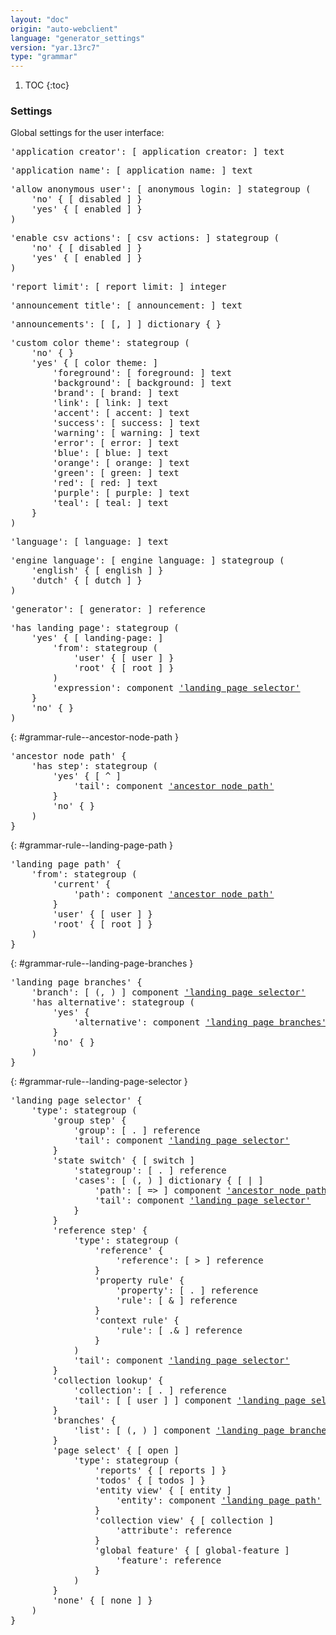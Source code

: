 ```yaml
---
layout: "doc"
origin: "auto-webclient"
language: "generator_settings"
version: "yar.13rc7"
type: "grammar"
---
```


1. TOC
{:toc}

### Settings
Global settings for the user interface:

<div class="language-js highlighter-rouge">
<div class="highlight">
<pre class="highlight language-js code-custom">
'<span class="token string">application creator</span>': [ <span class="token operator">application</span> <span class="token operator">creator:</span> ] text
</pre>
</div>
</div>

<div class="language-js highlighter-rouge">
<div class="highlight">
<pre class="highlight language-js code-custom">
'<span class="token string">application name</span>': [ <span class="token operator">application</span> <span class="token operator">name:</span> ] text
</pre>
</div>
</div>

<div class="language-js highlighter-rouge">
<div class="highlight">
<pre class="highlight language-js code-custom">
'<span class="token string">allow anonymous user</span>': [ <span class="token operator">anonymous</span> <span class="token operator">login:</span> ] stategroup (
	'<span class="token string">no</span>' { [ <span class="token operator">disabled</span> ] }
	'<span class="token string">yes</span>' { [ <span class="token operator">enabled</span> ] }
)
</pre>
</div>
</div>

<div class="language-js highlighter-rouge">
<div class="highlight">
<pre class="highlight language-js code-custom">
'<span class="token string">enable csv actions</span>': [ <span class="token operator">csv</span> <span class="token operator">actions:</span> ] stategroup (
	'<span class="token string">no</span>' { [ <span class="token operator">disabled</span> ] }
	'<span class="token string">yes</span>' { [ <span class="token operator">enabled</span> ] }
)
</pre>
</div>
</div>

<div class="language-js highlighter-rouge">
<div class="highlight">
<pre class="highlight language-js code-custom">
'<span class="token string">report limit</span>': [ <span class="token operator">report</span> <span class="token operator">limit:</span> ] integer
</pre>
</div>
</div>

<div class="language-js highlighter-rouge">
<div class="highlight">
<pre class="highlight language-js code-custom">
'<span class="token string">announcement title</span>': [ <span class="token operator">announcement:</span> ] text
</pre>
</div>
</div>

<div class="language-js highlighter-rouge">
<div class="highlight">
<pre class="highlight language-js code-custom">
'<span class="token string">announcements</span>': [ <span class="token operator">[</span>, <span class="token operator">]</span> ] dictionary { }
</pre>
</div>
</div>

<div class="language-js highlighter-rouge">
<div class="highlight">
<pre class="highlight language-js code-custom">
'<span class="token string">custom color theme</span>': stategroup (
	'<span class="token string">no</span>' { }
	'<span class="token string">yes</span>' { [ <span class="token operator">color</span> <span class="token operator">theme:</span> ]
		'<span class="token string">foreground</span>': [ <span class="token operator">foreground:</span> ] text
		'<span class="token string">background</span>': [ <span class="token operator">background:</span> ] text
		'<span class="token string">brand</span>': [ <span class="token operator">brand:</span> ] text
		'<span class="token string">link</span>': [ <span class="token operator">link:</span> ] text
		'<span class="token string">accent</span>': [ <span class="token operator">accent:</span> ] text
		'<span class="token string">success</span>': [ <span class="token operator">success:</span> ] text
		'<span class="token string">warning</span>': [ <span class="token operator">warning:</span> ] text
		'<span class="token string">error</span>': [ <span class="token operator">error:</span> ] text
		'<span class="token string">blue</span>': [ <span class="token operator">blue:</span> ] text
		'<span class="token string">orange</span>': [ <span class="token operator">orange:</span> ] text
		'<span class="token string">green</span>': [ <span class="token operator">green:</span> ] text
		'<span class="token string">red</span>': [ <span class="token operator">red:</span> ] text
		'<span class="token string">purple</span>': [ <span class="token operator">purple:</span> ] text
		'<span class="token string">teal</span>': [ <span class="token operator">teal:</span> ] text
	}
)
</pre>
</div>
</div>

<div class="language-js highlighter-rouge">
<div class="highlight">
<pre class="highlight language-js code-custom">
'<span class="token string">language</span>': [ <span class="token operator">language:</span> ] text
</pre>
</div>
</div>

<div class="language-js highlighter-rouge">
<div class="highlight">
<pre class="highlight language-js code-custom">
'<span class="token string">engine language</span>': [ <span class="token operator">engine</span> <span class="token operator">language:</span> ] stategroup (
	'<span class="token string">english</span>' { [ <span class="token operator">english</span> ] }
	'<span class="token string">dutch</span>' { [ <span class="token operator">dutch</span> ] }
)
</pre>
</div>
</div>

<div class="language-js highlighter-rouge">
<div class="highlight">
<pre class="highlight language-js code-custom">
'<span class="token string">generator</span>': [ <span class="token operator">generator:</span> ] reference
</pre>
</div>
</div>

<div class="language-js highlighter-rouge">
<div class="highlight">
<pre class="highlight language-js code-custom">
'<span class="token string">has landing page</span>': stategroup (
	'<span class="token string">yes</span>' { [ <span class="token operator">landing-page:</span> ]
		'<span class="token string">from</span>': stategroup (
			'<span class="token string">user</span>' { [ <span class="token operator">user</span> ] }
			'<span class="token string">root</span>' { [ <span class="token operator">root</span> ] }
		)
		'<span class="token string">expression</span>': component <a href="#grammar-rule--landing-page-selector">'landing page selector'</a>
	}
	'<span class="token string">no</span>' { }
)
</pre>
</div>
</div>

{: #grammar-rule--ancestor-node-path }
<div class="language-js highlighter-rouge">
<div class="highlight">
<pre class="highlight language-js code-custom">
'<span class="token string">ancestor node path</span>' {
	'<span class="token string">has step</span>': stategroup (
		'<span class="token string">yes</span>' { [ <span class="token operator">^</span> ]
			'<span class="token string">tail</span>': component <a href="#grammar-rule--ancestor-node-path">'ancestor node path'</a>
		}
		'<span class="token string">no</span>' { }
	)
}
</pre>
</div>
</div>

{: #grammar-rule--landing-page-path }
<div class="language-js highlighter-rouge">
<div class="highlight">
<pre class="highlight language-js code-custom">
'<span class="token string">landing page path</span>' {
	'<span class="token string">from</span>': stategroup (
		'<span class="token string">current</span>' {
			'<span class="token string">path</span>': component <a href="#grammar-rule--ancestor-node-path">'ancestor node path'</a>
		}
		'<span class="token string">user</span>' { [ <span class="token operator">user</span> ] }
		'<span class="token string">root</span>' { [ <span class="token operator">root</span> ] }
	)
}
</pre>
</div>
</div>

{: #grammar-rule--landing-page-branches }
<div class="language-js highlighter-rouge">
<div class="highlight">
<pre class="highlight language-js code-custom">
'<span class="token string">landing page branches</span>' {
	'<span class="token string">branch</span>': [ <span class="token operator">(</span>, <span class="token operator">)</span> ] component <a href="#grammar-rule--landing-page-selector">'landing page selector'</a>
	'<span class="token string">has alternative</span>': stategroup (
		'<span class="token string">yes</span>' {
			'<span class="token string">alternative</span>': component <a href="#grammar-rule--landing-page-branches">'landing page branches'</a>
		}
		'<span class="token string">no</span>' { }
	)
}
</pre>
</div>
</div>

{: #grammar-rule--landing-page-selector }
<div class="language-js highlighter-rouge">
<div class="highlight">
<pre class="highlight language-js code-custom">
'<span class="token string">landing page selector</span>' {
	'<span class="token string">type</span>': stategroup (
		'<span class="token string">group step</span>' {
			'<span class="token string">group</span>': [ <span class="token operator">.</span> ] reference
			'<span class="token string">tail</span>': component <a href="#grammar-rule--landing-page-selector">'landing page selector'</a>
		}
		'<span class="token string">state switch</span>' { [ <span class="token operator">switch</span> ]
			'<span class="token string">stategroup</span>': [ <span class="token operator">.</span> ] reference
			'<span class="token string">cases</span>': [ <span class="token operator">(</span>, <span class="token operator">)</span> ] dictionary { [ <span class="token operator">|</span> ]
				'<span class="token string">path</span>': [ <span class="token operator">=></span> ] component <a href="#grammar-rule--ancestor-node-path">'ancestor node path'</a>
				'<span class="token string">tail</span>': component <a href="#grammar-rule--landing-page-selector">'landing page selector'</a>
			}
		}
		'<span class="token string">reference step</span>' {
			'<span class="token string">type</span>': stategroup (
				'<span class="token string">reference</span>' {
					'<span class="token string">reference</span>': [ <span class="token operator">></span> ] reference
				}
				'<span class="token string">property rule</span>' {
					'<span class="token string">property</span>': [ <span class="token operator">.</span> ] reference
					'<span class="token string">rule</span>': [ <span class="token operator">&</span> ] reference
				}
				'<span class="token string">context rule</span>' {
					'<span class="token string">rule</span>': [ <span class="token operator">.&</span> ] reference
				}
			)
			'<span class="token string">tail</span>': component <a href="#grammar-rule--landing-page-selector">'landing page selector'</a>
		}
		'<span class="token string">collection lookup</span>' {
			'<span class="token string">collection</span>': [ <span class="token operator">.</span> ] reference
			'<span class="token string">tail</span>': [ <span class="token operator">[</span> <span class="token operator">user</span> <span class="token operator">]</span> ] component <a href="#grammar-rule--landing-page-selector">'landing page selector'</a>
		}
		'<span class="token string">branches</span>' {
			'<span class="token string">list</span>': [ <span class="token operator">(</span>, <span class="token operator">)</span> ] component <a href="#grammar-rule--landing-page-branches">'landing page branches'</a>
		}
		'<span class="token string">page select</span>' { [ <span class="token operator">open</span> ]
			'<span class="token string">type</span>': stategroup (
				'<span class="token string">reports</span>' { [ <span class="token operator">reports</span> ] }
				'<span class="token string">todos</span>' { [ <span class="token operator">todos</span> ] }
				'<span class="token string">entity view</span>' { [ <span class="token operator">entity</span> ]
					'<span class="token string">entity</span>': component <a href="#grammar-rule--landing-page-path">'landing page path'</a>
				}
				'<span class="token string">collection view</span>' { [ <span class="token operator">collection</span> ]
					'<span class="token string">attribute</span>': reference
				}
				'<span class="token string">global feature</span>' { [ <span class="token operator">global-feature</span> ]
					'<span class="token string">feature</span>': reference
				}
			)
		}
		'<span class="token string">none</span>' { [ <span class="token operator">none</span> ] }
	)
}
</pre>
</div>
</div>
